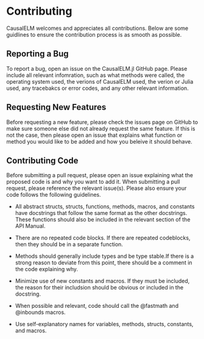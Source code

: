 # Contributing
CausalELM welcomes and appreciates all contributions. Below are some guidlines to ensure the 
contribution process is as smooth as possible.

## Reporting a Bug
To report a bug, open an issue on the CausalELM.jl GitHub page. Please include all relevant 
infomration, such as what methods were called, the operating system used, the verions of 
CausalELM used, the verion or Julia used, any tracebakcs or error codes, and any other 
relevant information.

## Requesting New Features
Before requesting a new feature, please check the issues page on GitHub to make sure someone
else did not already request the same feature. If this is not the case, then please open an
issue that explains what function or method you would like to be added and how you beleive 
it should behave.

## Contributing Code
Before submitting a pull request, please open an issue explaining what the proposed code is
and why you want to add it. When submitting a pull request, please reference the relevant
issue(s). Please also ensure your code follows the following guidelines.

* All abstract structs, structs, functions, methods, macros, and constants have docstrings 
  that follow the same format as the other docstrings. These functions should also be included 
  in the relevant section of the API Manual.

* There are no repeated code blocks. If there are repeated codeblocks, then they should be 
  in a separate function.

* Methods should generally include types and be type stable.If there is a strong reason to 
  deviate from this point, there should be a comment in the code explaining why.

* Minimize use of new constants and macros. If they must be included, the reason for their 
  includsion should be obvious or included in the docstring.

* When possible and relevant, code should call the @fastmath and @inbounds macros.

* Use self-explanatory names for variables, methods, structs, constants, and macros.